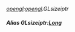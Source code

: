 _[opengl](../../modules/opengl/opengl-module.md):[opengl](../../modules/opengl/opengl-module.md).GLsizeiptr_
##### Alias GLsizeiptr:[Long](../../modules/wonkey/wonkey-types-long.md)
